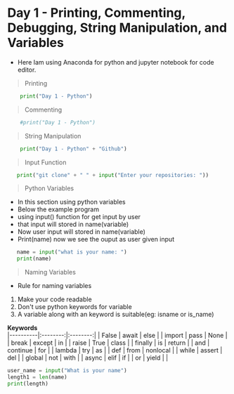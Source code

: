 # Day 1 - Printing, Commenting, Debugging, String Manipulation, and Variables

- Here Iam using Anaconda for python and jupyter notebook for code editor.


> Printing
```python
    print("Day 1 - Python")
```
> Commenting
```python
    #print("Day 1 - Python")
```
> String Manipulation
```python
    print("Day 1 - Python" + "Github")
```
> Input Function
```python
   print("git clone" + " " + input("Enter your repositories: "))
```
> Python Variables
- In this section using python variables
- Below the example program
- using input() function for get input by user
- that input will stored in name(variable)
- Now user input will stored in name(variable)
- Print(name) now we see the ouput as user given input

```python
   name = input("what is your name: ")
   print(name)
```
> Naming Variables

- Rule for naming variables
1. Make your code readable
2. Don't use python keywords for variable
3. A variable along with an keyword is suitable(eg: isname or is_name)

**Keywords**                                                      
|----------|:--------:|:--------:|
| False    | await    | else     |
| import   | pass     | None     |
| break    | except   | in       |
| raise    | True     | class    |
| finally  | is       | return   |
| and      | continue | for      |
| lambda   | try      | as       |
| def      | from     | nonlocal |
| while    | assert   | del      |
| global   | not      | with     |
| async    | elif     | if       |
| or       | yield    |          |

```python
user_name = input("What is your name")
length1 = len(name)
print(length)
```